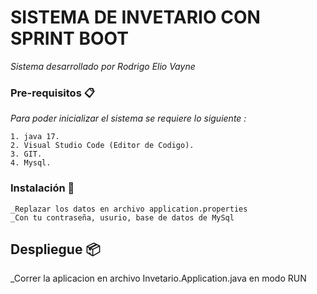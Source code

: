 # SISTEMA DE INVETARIO CON SPRINT BOOT 

_Sistema desarrollado por Rodrigo Elio Vayne_


### Pre-requisitos 📋

_Para poder inicializar el sistema se requiere lo siguiente :_

```
1. java 17.
2. Visual Studio Code (Editor de Codigo).
3. GIT.
4. Mysql.
```

### Instalación 🔧
```
_Replazar los datos en archivo application.properties
_Con tu contraseña, usurio, base de datos de MySql

```

## Despliegue 📦
_Correr la aplicacion en archivo Invetario.Application.java en modo RUN
